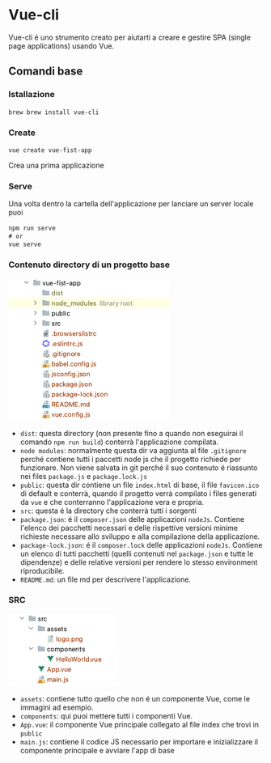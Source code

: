 # Vue-cli
Vue-cli é uno strumento creato per aiutarti a creare e gestire SPA (single page applications) usando Vue. 


## Comandi base

### Istallazione
```shell
brew brew install vue-cli
```

### Create
```shell
vue create vue-fist-app
```
Crea una prima applicazione

### Serve
Una volta dentro la cartella dell'applicazione per lanciare un server locale puoi
```shell
npm run serve
# or 
vue serve
```

### Contenuto directory di un progetto base
![img directory di un progetto base](img/dir_progetto_base.png)
- `dist`: questa directory (non presente fino a quando non eseguirai il comando `npm run build`) conterrà l'applicazione
compilata.
- `node modules`: normalmente questa dir va aggiunta al file `.gitignore` perché contiene tutti i paccetti node js 
che il progetto richiede per funzionare. Non viene salvata in git perché il suo contenuto é riassunto nei files
`package.js` e `package.lock.js` 
- `public`: questa dir contiene un file `index.html` di base, il file `favicon.ico` di default e conterrà, quando il 
progetto verrà compilato i files generati da `vue` e che conterranno l'applicazione vera e propria.
- `src`: questa é la directory che conterrà tutti i sorgenti
- `package.json`: é il `composer.json` delle applicazioni `nodeJs`. Contiene l'elenco dei pacchetti necessari e delle 
rispettive versioni minime richieste necessare allo sviluppo e alla compilazione della applicazione.
- `package-lock.json`: é il `composer.lock` delle applicazioni `nodeJs`. Contiene un elenco di tutti pacchetti (quelli
contenuti nel `package.json` e tutte le dipendenze) e delle relative versioni per rendere lo stesso environment riproducibile.
- `README.md`: un file md per descrivere l'applicazione.

### SRC
![src dir](img/src_dir.png)
- `assets`: contiene tutto quello che non é un componente Vue, come le immagini ad esempio.
- `components`: qui puoi mettere tutti i componenti Vue.
- `App.vue`: il componente Vue principale collegato al file index che trovi in `public`
- `main.js`: contiene il codice JS necessario per importare e inizializzare il componente principale e avviare l'app di 
base



